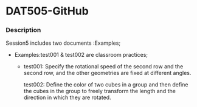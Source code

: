 # DAT505-GitHub
### Description
Session5 includes two documents :Examples;

* Examples:test001 & test002 are classroom practices;


  *  test001: Specify the rotational speed of the second row and the second row, and the other geometries are fixed at different angles.

     test002: Define the color of two cubes in a group and then define the cubes in the group to freely transform the length and the direction in which they are rotated.
